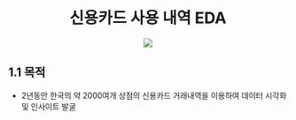 <h1 align="center"><strong>신용카드 사용 내역 EDA </strong></h3>

<p align="center"><img src="https://user-images.githubusercontent.com/72811950/105155279-bf002800-5b4d-11eb-8af9-b2f5bc72215f.jpg"></p>

## 1.1 목적
- 2년동안 한국의 약 2000여개 상점의 신용카드 거래내역을 이용하여 데이터 시각화 및 인사이트 발굴

## 
